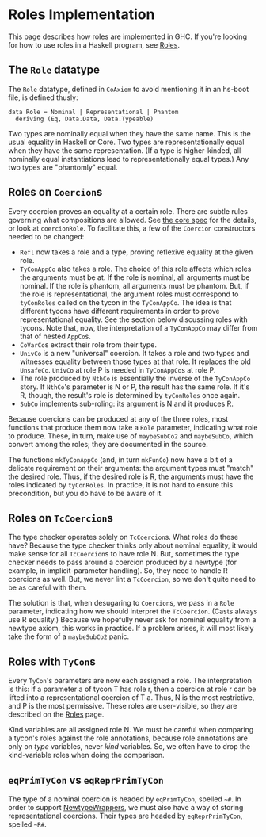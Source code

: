 # Roles Implementation



This page describes how roles are implemented in GHC. If you're looking for how
to use roles in a Haskell program, see [Roles](roles).


## The `Role` datatype



The `Role` datatype, defined in `CoAxiom` to avoid mentioning it in an hs-boot
file, is defined thusly:


```wiki
data Role = Nominal | Representational | Phantom
  deriving (Eq, Data.Data, Data.Typeable)
```


Two types are nominally equal when they have the same name. This is the usual
equality in Haskell or Core. Two types are representationally equal when they
have the same representation. (If a type is higher-kinded, all nominally equal
instantiations lead to representationally equal types.) Any two types are
"phantomly" equal.


## Roles on `Coercion`s



Every coercion proves an equality at a certain role. There are subtle rules
governing what compositions are allowed. See
[
the core spec](http://github.com/ghc/ghc/blob/master/docs/core-spec/core-spec.pdf?raw=true) for the details, or look at `coercionRole`. To facilitate this,
a few of the `Coercion` constructors needed to be changed:


- `Refl` now takes a role and a type, proving reflexive equality at the given role.
- `TyConAppCo` also takes a role. The choice of this role affects which roles the
  arguments must be at. If the role is nominal, all arguments must be nominal.
  If the role is phantom, all arguments must be phantom. But, if the role is
  representational, the argument roles must correspond to `tyConRoles` called
  on the tycon in the `TyConAppCo`. The idea is that different tycons have
  different requirements in order to prove representational equality. See the
  section below discussing roles with tycons. Note that, now, the interpretation
  of a `TyConAppCo` may differ from that of nested `AppCo`s.
- `CoVarCo`s extract their role from their type.
- `UnivCo` is a new "universal" coercion. It takes a role and two types and witnesses
  equality between those types at that role. It replaces the old `UnsafeCo`.
  `UnivCo` at role P is needed in `TyConAppCo`s at role P.
- The role produced by `NthCo` is essentially the inverse of the `TyConAppCo` story.
  If `NthCo`'s parameter is N or P, the result has the same role. If it's R, though,
  the result's role is determined by `tyConRoles` once again.
- `SubCo` implements sub-roling: its argument is N and it produces R.


Because coercions can be produced at any of the three roles, most functions that
produce them now take a `Role` parameter, indicating what role to produce. These,
in turn, make use of `maybeSubCo2` and `maybeSubCo`, which convert among the roles;
they are documented in the source.



The functions `mkTyConAppCo` (and, in turn `mkFunCo`) now have a bit of a delicate
requirement on their arguments: the argument types must "match" the desired role.
Thus, if the desired role is R, the arguments must have the roles indicated by
`tyConRoles`. In practice, it is not hard to ensure this precondition, but you
do have to be aware of it.


## Roles on `TcCoercion`s



The type checker operates solely on `TcCoercion`s. What roles do these have? Because
the type checker thinks only about nominal equality, it would make sense for all
`TcCoercion`s to have role N. But, sometimes the type checker needs to pass around
a coercion produced by a newtype (for example, in implicit-parameter handling).
So, they need to handle R coercions as well. But, we never lint a `TcCoercion`, so
we don't quite need to be as careful with them.



The solution is that, when desugaring to `Coercion`s, we pass in a `Role`
parameter, indicating how we should interpret the `TcCoercion`. (Casts always
use R equality.) Because we hopefully never ask for nominal equality from a
newtype axiom, this works in practice. If a problem arises, it will most likely
take the form of a `maybeSubCo2` panic.


## Roles with `TyCon`s



Every `TyCon`'s parameters are now each assigned a role. The interpretation is
this: if a parameter a of tycon T has role r, then a coercion at role r can be
lifted into a representational coercion of T a. Thus, N is the most
restrictive, and P is the most permissive. These roles are user-visible, so
they are described on the [Roles](roles) page.



Kind variables are all assigned role N. We must be careful when comparing a
tycon's roles against the role annotations, because role annotations are only
on *type* variables, never *kind* variables. So, we often have to drop
the kind-variable roles when doing the comparison.


## `eqPrimTyCon` vs `eqReprPrimTyCon`



The type of a nominal coercion is headed by `eqPrimTyCon`, spelled `~#`. In
order to support [NewtypeWrappers](newtype-wrappers), we must also have a way of storing
representational coercions. Their types are headed by `eqReprPrimTyCon`, spelled
`~R#`.


